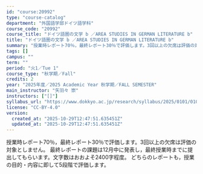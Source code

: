 ```yaml
---
id: "course:20992"
type: "course-catalog"
department: "外国語学部ドイツ語学科"
course_code: "20992"
course_title: "ドイツ語圏の文学 b ／AREA STUDIES IN GERMAN LITERATURE b"
title: "ドイツ語圏の文学 b ／AREA STUDIES IN GERMAN LITERATURE b"
summary: "授業時レポート70％，最終レポート30％で評価します。3回以上の欠席は評価の対象としません。 最終レポートの課題は12月中に発表し，最終授業時までに提出してもらいます。文字数はおおよそ2400字程度。 どちらのレポートも，授業の目的・内容に…"
tags: []
campus: ""
term: ""
period: "火1／Tue 1"
course_type: "秋学期／Fall"
credits: 2
year: "2025年度／2025 Academic Year 秋学期／FALL SEMESTER"
main_instructor: "矢羽々 崇"
instructors: ["[]"]
syllabus_url: "https://www.dokkyo.ac.jp/research/syllabus/2025/0101/0101_20992_ja_JP.html"
license: "CC-BY-4.0"
version:
  created_at: "2025-10-29T12:47:51.635451Z"
  updated_at: "2025-10-29T12:47:51.635451Z"
---
```

授業時レポート70％，最終レポート30％で評価します。3回以上の欠席は評価の対象としません。 最終レポートの課題は12月中に発表し，最終授業時までに提出してもらいます。文字数はおおよそ2400字程度。 どちらのレポートも，授業の目的・内容に即して5段階で評価します。
